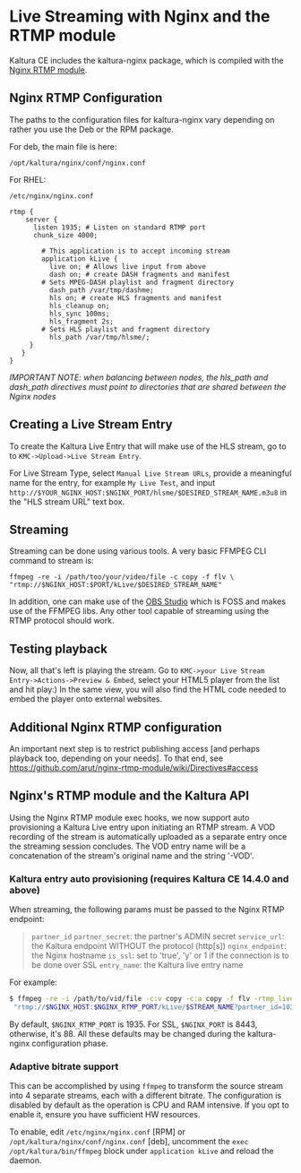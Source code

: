 # Live Streaming with Nginx and the RTMP module
Kaltura CE includes the kaltura-nginx package, which is compiled with the [Nginx RTMP module](https://github.com/arut/nginx-rtmp-module).

## Nginx RTMP Configuration
The paths to the configuration files for kaltura-nginx vary depending on rather you use the Deb or the RPM package.

For deb, the main file is here:
```
/opt/kaltura/nginx/conf/nginx.conf
```
For RHEL:
```
/etc/nginx/nginx.conf
```

```
rtmp {
    server {
      listen 1935; # Listen on standard RTMP port
      chunk_size 4000;

        # This application is to accept incoming stream
        application kLive {
          live on; # Allows live input from above
          dash on; # create DASH fragments and manifest
        # Sets MPEG-DASH playlist and fragment directory
          dash_path /var/tmp/dashme; 
          hls on; # create HLS fragments and manifest
          hls_cleanup on;
          hls_sync 100ms;
          hls_fragment 2s;
        # Sets HLS playlist and fragment directory
          hls_path /var/tmp/hlsme/;
     }
   }
}
```

*IMPORTANT NOTE: when balancing between nodes, the hls_path and dash_path directives must point to directories that are shared between the Nginx nodes*

## Creating a Live Stream Entry
To create the Kaltura Live Entry that will make use of the HLS stream, go to to ```KMC->Upload->Live Stream Entry```.

For Live Stream Type, select ```Manual Live Stream URLs```, provide a meaningful name for the entry, for example ```My Live Test```, and input ```http://$YOUR_NGINX_HOST:$NGINX_PORT/hlsme/$DESIRED_STREAM_NAME.m3u8``` in the "HLS stream URL" text box.

## Streaming
Streaming can be done using various tools. A very basic FFMPEG CLI command to stream is:
```
ffmpeg -re -i /path/too/your/video/file -c copy -f flv \
"rtmp://$NGINX_HOST:$PORT/kLive/$DESIRED_STREAM_NAME"
```
In addition, one can make use of the [OBS Studio](https://obsproject.com) which is FOSS and makes use of the FFMPEG libs.
Any other tool capable of streaming using the RTMP protocol should work.

## Testing playback
Now, all that's left is playing the stream. 
Go to ```KMC->your Live Stream Entry->Actions->Preview & Embed```, select your HTML5 player from the list and hit play:)
In the same view, you will also find the HTML code needed to embed the player onto external websites.

## Additional Nginx RTMP configuration
An important next step is to restrict publishing access [and perhaps playback too, depending on your needs]. 
To that end, see https://github.com/arut/nginx-rtmp-module/wiki/Directives#access

## Nginx's RTMP module and the Kaltura API
Using the Nginx RTMP module exec hooks, we now support auto provisioning a Kaltura Live entry upon initiating an RTMP stream.
A VOD recording of the stream is automatically uploaded as a separate entry once the streaming session concludes.
The VOD entry name will be a concatenation of the stream's original name and the string '-VOD'. 

### Kaltura entry auto provisioning (requires Kaltura CE 14.4.0 and above)
When streaming, the following params must be passed to the Nginx RTMP endpoint:

> `partner_id`
> `partner_secret`: the partner's ADMIN secret
> `service_url`: the Kaltura endpoint WITHOUT the protocol (http[s])
> `nginx_endpoint`: the Nginx hostname
> `is_ssl`: set to 'true', 'y' or 1 if the connection is to be done over SSL
> `entry_name`: the Kaltura live entry name

For example:
```sh
$ ffmpeg -re -i /path/to/vid/file -c:v copy -c:a copy -f flv -rtmp_live 1 \
 "rtmp://$NGINX_HOST:$NGINX_RTMP_PORT/kLive/$STREAM_NAME?partner_id=103&partner_secret=somesecret&service_url=$KALTURA_ENDPOINT&nginx_endpoint=$NGINX_HOST:$NGINX_PORT&entry_name=my_entry&is_ssl=true"
```

By default, `$NGINX_RTMP_PORT` is 1935. For SSL, `$NGINX_PORT` is 8443, otherwise, it's 88.
All these defaults may be changed during the kaltura-nginx configuration phase.

### Adaptive bitrate support
This can be accomplished by using `ffmpeg` to transform the source stream into 4 separate streams, each with a different bitrate.
The configuration is disabled by default as the operation is CPU and RAM intensive. If you opt to enable it, ensure you have sufficient HW resources.

To enable, edit `/etc/nginx/nginx.conf` [RPM] or `/opt/kaltura/nginx/conf/nginx.conf` [deb], uncomment the `exec /opt/kaltura/bin/ffmpeg` block under `application kLive` and reload the daemon.


